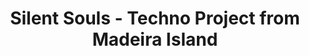---
title: "Silent Souls - Techno Project from Madeira Island"
description: "We're Silent Souls, a techno project from Madeira Island, formed by two producers: Leo Oliveira and Carlos Azevedo (aka Zen). Our sound is rooted in peak-time techno with hypnotic and psychedelic influences, inspired by artists like Greenwolve and Luis M. Currently focused and highly motivated, aiming to release music on a weekly basis with full dedication to crafting high-quality original tracks."
---